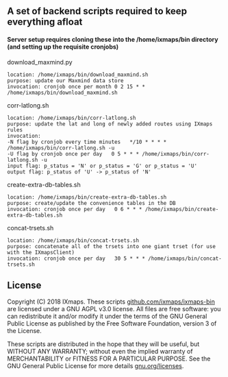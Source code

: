 ## A set of backend scripts required to keep everything afloat

#### Server setup requires cloning these into the /home/ixmaps/bin directory (and setting up the requisite cronjobs)

download_maxmind.py
```
location: /home/ixmaps/bin/download_maxmind.sh
purpose: update our Maxmind data store
invocation: cronjob once per month 0 2 15 * * /home/ixmaps/bin/download_maxmind.sh
```

corr-latlong.sh
```
location: /home/ixmaps/bin/corr-latlong.sh
purpose: update the lat and long of newly added routes using IXmaps rules
invocation:
-N flag by cronjob every time minutes   */10 * * * * /home/ixmaps/bin/corr-latlong.sh -u
-U flag by cronjob once per day   0 5 * * * /home/ixmaps/bin/corr-latlong.sh -u
input flag: p_status = 'N' or p_status = 'G' or p_status = 'U'
output flag: p_status of 'U' -> p_status of 'N'
```

create-extra-db-tables.sh
```
location: /home/ixmaps/bin/create-extra-db-tables.sh
purpose: create/update the convenience tables in the DB
invocation: cronjob once per day   0 6 * * * /home/ixmaps/bin/create-extra-db-tables.sh
```

concat-trsets.sh
```
location: /home/ixmaps/bin/concat-trsets.sh
purpose: concatenate all of the trsets into one giant trset (for use with the IXmapsClient)
invocation: cronjob once per day   30 5 * * * /home/ixmaps/bin/concat-trsets.sh
```

## License
Copyright (C) 2018 IXmaps.
These scripts [github.com/ixmaps/ixmaps-bin](https://github.com/ixmaps/ixmaps-bin) are licensed under a GNU AGPL v3.0 license. All files are free software: you can redistribute it and/or modify it under the terms of the GNU General Public License as published by the Free Software Foundation, version 3 of the License.

These scripts are distributed in the hope that they will be useful, but WITHOUT ANY WARRANTY; without even the implied warranty of MERCHANTABILITY or FITNESS FOR A PARTICULAR PURPOSE. See the GNU General Public License for more details [gnu.org/licenses](https://gnu.org/licenses/agpl.html).
